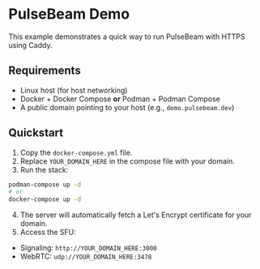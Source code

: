 # PulseBeam Demo

This example demonstrates a quick way to run PulseBeam with HTTPS using Caddy.

## Requirements

- Linux host (for host networking)
- Docker + Docker Compose **or** Podman + Podman Compose
- A public domain pointing to your host (e.g., `demo.pulsebeam.dev`)

## Quickstart

1. Copy the `docker-compose.yml` file.
2. Replace `YOUR_DOMAIN_HERE` in the compose file with your domain.
3. Run the stack:

```bash
podman-compose up -d
# or
docker-compose up -d
````

4. The server will automatically fetch a Let's Encrypt certificate for your domain.
5. Access the SFU:

* Signaling: `http://YOUR_DOMAIN_HERE:3000`
* WebRTC: `udp://YOUR_DOMAIN_HERE:3478`
